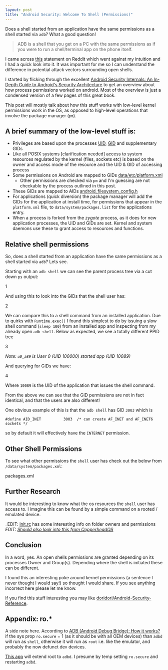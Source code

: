 ```yaml
---
layout: post
title: "Android Security: Welcome To Shell (Permissions)"
---
```


Does a shell started from an application have the same permissions as a shell started via `adb`? What a good question!  

> ADB is a shell that you get on a PC with the same permissions as if you were to run a shell/terminal app on the phone itself. 

I came across [this](https://www.reddit.com/r/computerforensics/comments/4xrz86/forensics_tool_nabs_data_from_signal_telegram/d6ir97g) statement on Reddit which went against my intuition and I had a quick look into it. It was important for me so I can understand the difference in potential attack vectors surrounding open shells.

I started by flicking through the excellent [Android Security Internals: An In-Depth Guide to Android's Security Architecture](https://www.amazon.co.uk/Android-Security-Internals-Depth-Architecture/dp/1593275811) to get an overview about how process permissions worked on android. Most of the overview is just a condensed version of a few pages of this great book. 

This post will mostly talk about how this stuff works with low-level kernel permissions work in the OS, as opposed to high-level operations that involve the package manager (`pm`). 

## A brief summary of the low-level stuff is:

- Privileges are based upon the processes [UID](https://en.wikipedia.org/wiki/User_identifier), [GID](https://en.wikipedia.org/wiki/Group_identifier) and supplementary GIDs
- Like all POSIX systems [clarification needed] access to system resources regulated by the kernel (files, sockets etc) is based on the owner and access mode of the resource and the UID & GID of accessing process
- Some permissions on Android are mapped to GIDs [data/etc/platform.xml](https://android.googlesource.com/platform/frameworks/base/+/master/data/etc/platform.xml)
  - Other permissions are checked via `pm` and I'm guessing are not checkable by the process outlined in this post.
- These GIDs are mapped to AIDs [android_filesystem_config.h](https://android.googlesource.com/platform/system/core/+/master/include/private/android_filesystem_config.h)
- For applications (quick diversion) the package manager will add the GIDs for the application at install time, for permissions that appear in the `platform.xml` file, to `data/system/packages.list` for the applications entry.
- When a process is forked from the _zygote_ process, as it does for new application processes, the UID and GIDs are set. Kernel and system daemons use these to grant access to resources and functions.

## Relative shell permissions

So, does a shell started from an application have the same permissions as a shell started via `adb`? Lets see.

Starting with an `adb shell` we can see the parent process tree via a cut down `ps` output:

<div data-gist-id="21ce5f812bd0d9d43d5ff2a3fd28c4b5" data-gist-file="1">1</div>

And using this to look into the GIDs that the shell user has:

<div data-gist-id="21ce5f812bd0d9d43d5ff2a3fd28c4b5" data-gist-file="2">2</div>

We can compare this to a shell command from an installed application. Due to quirks with `Runtime.exec()` I found this simplest to do by issuing a slow shell command (`sleep 100`) from an installed app and inspecting from my already open `adb shell`. Below as expected, we see a totally different PPID tree

<div data-gist-id="21ce5f812bd0d9d43d5ff2a3fd28c4b5" data-gist-file="3">3</div>

_Note: `u0_a89` is User 0 (UID 100000) started app (UID 10089)_

And querying for GIDs we have:

<div data-gist-id="21ce5f812bd0d9d43d5ff2a3fd28c4b5" data-gist-file="4">4</div>

Where `10089` is the UID of the application that issues the shell command. 

From the above we can see that the GID permissions are not in fact identical, and that the users are also different!

One obvious example of this is that the `adb shell` has GID `3003` which is 

`#define AID_INET          3003  /* can create AF_INET and AF_INET6 sockets */`

so by default it will effectively have the `INTERNET` permission. 

## Other Shell Permissions

To see what other permissions the `shell` user has check out the below from `/data/system/packages.xml`:

<div data-gist-id="21ce5f812bd0d9d43d5ff2a3fd28c4b5" data-gist-file="packages.xml">packages.xml</div>

## Further Research

It would be interesting to know what the os resources the `shell` user has access to. I imagine this can be found by a simple command on a rooted / emulated device.

_EDIT: [init.rc](https://android.googlesource.com/platform/system/core/+/master/rootdir/init.rc) has some interesting info on folder owners and permissions
_EDIT: [Should also look into this from CopperheadOS](https://twitter.com/CopperheadOS/status/766363947066941441)_

## Conclusion

In a word, yes. An open shells permissions are granted depending on its processes Owner and Group(s). Depending where the shell is initiated these can be different.

I found this an interesting poke around kernel permissions (a sentence I never thought I would say!) so thought I would share. If you see anything incorrect here please let me know. 

If you find this stuff interesting you may like [doridori/Android-Security-Reference](https://github.com/doridori/Android-Security-Reference).

## Appendix: ro.*

A side note here. According to [ADB
(Android Debug Bridge):
How it works?](https://events.linuxfoundation.org/images/stories/pdf/lf_abs12_kobayashi.pdf) if the sys prop `ro.secure` = 1 (as it should be with all OEM devices) than `adbd` will run as `shell`, otherwise it will run as `root` i.e. like the emulator, and probably the now defunct dev devices.

[This app](https://play.google.com/store/apps/details?id=eu.chainfire.adbd&hl=en_GB) will extend root to `adbd`. I presume by temp setting `ro.secure` and restarting `adbd`.
